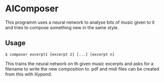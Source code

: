 # AIComposer

This programm uses a neural network to analyse bits of music given to it and tries to compose something new in the same style.

## Usage
```
$ composer excerpt1 [excerpt 2] [...] [excerpt n]
```
This trains the neural network on th given music excerpts and asks for a filename to write the new composition to.
pdf and midi files can be created from this with lilypond.
